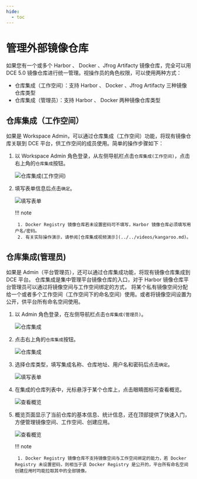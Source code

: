 ```yaml
---
hide:
  - toc
---
```


# 管理外部镜像仓库

如果您有一个或多个 Harbor 、 Docker 、Jfrog Artifacty 镜像仓库，完全可以用 DCE 5.0 镜像仓库进行统一管理。视操作员的角色权限，可以使用两种方式：

- 仓库集成（工作空间）：支持 Harbor 、 Docker 、Jfrog Artifacty 三种镜像仓库类型
- 仓库集成（管理员）：支持 Harbor 、 Docker 两种镜像仓库类型

## 仓库集成（工作空间）

如果是 Workspace Admin，可以通过仓库集成（工作空间）功能，将现有镜像仓库关联到 DCE 平台，供工作空间的成员使用。简单的操作步骤如下：

1. 以 Workspace Admin 角色登录，从左侧导航栏点击`仓库集成(工作空间)`，点击右上角的`仓库集成`按钮。

    ![仓库集成(工作空间)](https://docs.daocloud.io/daocloud-docs-images/docs/kangaroo/images/relate02.png)

2. 填写表单信息后点击`确定`。

    ![填写表单](https://docs.daocloud.io/daocloud-docs-images/docs/kangaroo/images/relate03.png)

    !!! note

        1. Docker Registry 镜像仓库若未设置密码可不填写，Harbor 镜像仓库必须填写用户名/密码。
        2. 有关实际操作演示，请参阅[仓库集成视频演示](../../videos/kangaroo.md)。

## 仓库集成(管理员)

如果是 Admin（平台管理员），还可以通过仓库集成功能，将现有镜像仓库集成到 DCE 平台。
仓库集成是集中管理平台镜像仓库的入口，对于 Harbor 镜像仓库平台管理员可以通过将镜像空间与工作空间绑定的方式，
将某个私有镜像空间分配给一个或者多个工作空间（工作空间下的命名空间）使用。或者将镜像空间设置为公开，供平台所有命名空间使用。

1. 以 Admin 角色登录，在左侧导航栏点击`仓库集成(管理员)`。

    ![仓库集成](https://docs.daocloud.io/daocloud-docs-images/docs/kangaroo/images/interg01.png)

1. 点击右上角的`仓库集成`按钮。

    ![仓库集成](https://docs.daocloud.io/daocloud-docs-images/docs/kangaroo/images/interg02.png)

1. 选择仓库类型，填写集成名称、仓库地址、用户名和密码后点击`确定`。

    ![填写表单](https://docs.daocloud.io/daocloud-docs-images/docs/kangaroo/images/interg03.jpg)

1. 在集成的仓库列表中，光标悬浮于某个仓库上，点击眼睛图标可查看概览。

    ![查看概览](https://docs.daocloud.io/daocloud-docs-images/docs/kangaroo/images/interg04.jpg)

1. 概览页面显示了当前仓库的基本信息、统计信息，还在顶部提供了快速入门，方便管理镜像空间、工作空间、创建应用。

    ![查看概览](https://docs.daocloud.io/daocloud-docs-images/docs/kangaroo/images/interg05.jpg)

    !!! note

        1. Docker Registry 镜像仓库不支持镜像空间与工作空间绑定的能力，若 Docker Registry 未设置密码，则相当于该 Docker Registry 是公开的，平台所有命名空间创建应用时均能拉取其中的全部镜像。
